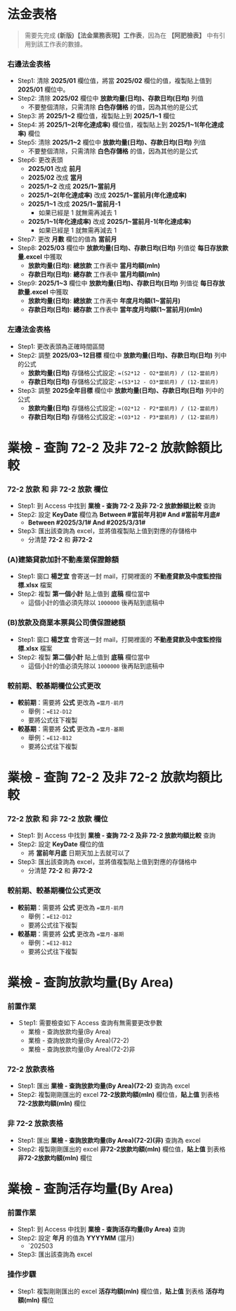 # 法金表格
> 需要先完成 **(新版)【法金業務表現】工作表**，因為在 **【阿肥檢表】** 中有引用到該工作表的數據。

### 右邊法金表格
- Step1: 清除 **2025/01** 欄位值，將當 **2025/02** 欄位的值，複製貼上值到 **2025/01** 欄位中。
- Step2: 清除 **2025/02** 欄位中 **放款均量(日均)、存款日均(日均)** 列值
    - 不要整個清除，只需清除 **白色存儲格** 的值，因為其他的是公式
- Step3: 將 **2025/1~2** 欄位值，複製貼上到 **2025/1~1** 欄位
- Step4: 將 **2025/1~2(年化達成率)** 欄位值，複製貼上到 **2025/1~1(年化達成率)** 欄位
- Step5: 清除 **2025/1~2** 欄位中 **放款均量(日均)、存款日均(日均)** 列值
    - 不要整個清除，只需清除 **白色存儲格** 的值，因為其他的是公式
- Step6: 更改表頭
    - **2025/01** 改成 **前月**
    - **2025/02** 改成 **當月**
    - **2025/1~2** 改成 **2025/1~當前月**
    - **2025/1~2(年化達成率)** 改成 **2025/1~當前月(年化達成率)**
    - **2025/1~1** 改成 **2025/1~當前月-1**
        - 如果已經是 1 就無需再減去 1
    - **2025/1~1(年化達成率)** 改成 **2025/1~當前月-1(年化達成率)**
        - 如果已經是 1 就無需再減去 1
- Step7: 更改 **月數** 欄位的值為 **當前月**
- Step8: **2025/03** 欄位中 **放款均量(日均)、存款日均(日均)** 列值從 **每日存放款量.excel** 中獲取
    - **放款均量(日均)**: **總放款** 工作表中 **當月均額(mln)** 
    - **存款日均(日均)**: **總存款** 工作表中 **當月均額(mln)** 
- Step9: **2025/1~3** 欄位中 **放款均量(日均)、存款日均(日均)** 列值從 **每日存放款量.excel** 中獲取
    - **放款均量(日均)**: **總放款** 工作表中 **年度月均額(1~當前月)** 
    - **存款日均(日均)**: **總存款** 工作表中 **當年度月均額(1~當前月)(mln)**

### 左邊法金表格
- Step1: 更改表頭為正確時間區間
- Step2: 調整 **2025/03~12目標** 欄位中 **放款均量(日均)、存款日均(日均)** 列中的公式
    - **放款均量(日均)** 存儲格公式設定:  `=(S2*12 - O2*當前月) / (12-當前月)`
    - **存款日均(日均)** 存儲格公式設定:  `=(S3*12 - O3*當前月) / (12-當前月)`
- Step3: 調整 **2025全年目標** 欄位中 **放款均量(日均)、存款日均(日均)** 列中的公式
    - **放款均量(日均)** 存儲格公式設定:  `=(O2*12 - P2*當前月) / (12-當前月)`
    - **存款日均(日均)** 存儲格公式設定:  `=(O3*12 - P3*當前月) / (12-當前月)`


# 業檢 - 查詢 72-2 及非 72-2 放款餘額比較
### 72-2 放款 和 非 72-2 放款 欄位
- Step1: 到 Access 中找到 **業檢 - 查詢 72-2 及非 72-2 放款餘額比較** 查詢
- Step2: 設定 **KeyDate** 欄位為 **Between #當前年月初# And #當前年月底#**
    - **Between #2025/3/1# And #2025/3/31#**
- Step3: 匯出該查詢為 excel，並將值複製貼上值到對應的存儲格中
    - 分清楚 **72-2** 和 **非72-2**

### (A)建築貸款加計不動產業保證餘額
- Step1: 窗口 **楊芝宜** 會寄送一封 mail，打開裡面的 **不動產貸款及中度監控指標.xlsx** 檔案
- Step2: 複製 **第一個小計**  貼上值到 **底稿** 欄位當中
    - 這個小計的值必須先除以 `1000000` 後再貼到底稿中

### (B)放款及商業本票與公司債保證總額
- Step1: 窗口 **楊芝宜** 會寄送一封 mail，打開裡面的 **不動產貸款及中度監控指標.xlsx** 檔案
- Step2: 複製 **第二個小計**  貼上值到 **底稿** 欄位當中
    - 這個小計的值必須先除以 `1000000` 後再貼到底稿中

### 較前期、較基期欄位公式更改
- **較前期**：需要將 **公式** 更改為 `=當月-前月`
    - 舉例：`=E12-D12`
    - 要將公式往下複製
- **較基期**：需要將 **公式** 更改為 `=當月-基期`
    - 舉例：`=E12-B12`
    - 要將公式往下複製

# 業檢 - 查詢 72-2 及非 72-2 放款均額比較
### 72-2 放款 和 非 72-2 放款 欄位
- Step1: 到 Access 中找到 **業檢 - 查詢 72-2 及非 72-2 放款均額比較** 查詢
- Step2: 設定 **KeyDate** 欄位的值
    - 將 **當前年月底** 日期天加上去就可以了
- Step3: 匯出該查詢為 excel，並將值複製貼上值到對應的存儲格中
    - 分清楚 **72-2** 和 **非72-2**

### 較前期、較基期欄位公式更改
- **較前期**：需要將 **公式** 更改為 `=當月-前月`
    - 舉例：`=E12-D12`
    - 要將公式往下複製
- **較基期**：需要將 **公式** 更改為 `=當月-基期`
    - 舉例：`=E12-B12`
    - 要將公式往下複製

# 業檢 - 查詢放款均量(By Area)
### 前置作業
- Ｓtep1: 需要檢查如下 Access 查詢有無需要更改參數
    - 業檢 - 查詢放款均量(By Area)
    - 業檢 - 查詢放款均量(By Area)(72-2)
    - 業檢 - 查詢放款均量(By Area)(72-2)非

### 72-2 放款表格
- Step1: 匯出 **業檢 - 查詢放款均量(By Area)(72-2)** 查詢為 excel
- Step2: 複製剛剛匯出的 excel **72-2放款均額(mln)** 欄位值，**貼上值** 到表格 **72-2放款均額(mln)** 欄位

### 非 72-2 放款表格
- Step1: 匯出 **業檢 - 查詢放款均量(By Area)(72-2)(非)** 查詢為 excel
- Step2: 複製剛剛匯出的 excel **非72-2放款均額(mln)** 欄位值，**貼上值** 到表格 **非72-2放款均額(mln)** 欄位

# 業檢 - 查詢活存均量(By Area)
### 前置作業
- Step1: 到 Access 中找到 **業檢 - 查詢活存均量(By Area)** 查詢
- Step2: 設定 **年月** 的值為 **YYYYMM** (當月)
    - `202503
- Step3: 匯出該查詢為 excel 

### 操作步驟
- Step1: 複製剛剛匯出的 excel **活存均額(mln)** 欄位值，**貼上值** 到表格 **活存均額(mln)** 欄位